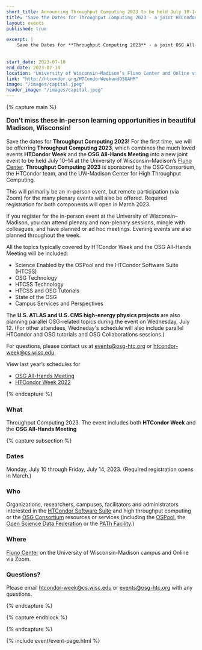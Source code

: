 ```yaml
---
short_title: Announcing Throughput Computing 2023 to be held July 10-14
title: "Save the Dates for Throughput Computing 2023 - a joint HTCondor OSG All-Hands event"
layout: events
published: true

excerpt: |
    Save the Dates for **Throughput Computing 2023** - a joint OSG All-Hands Meeting and HTCondor Week to be held July 10-14 2023 in Madison, Wisconsin
    
    
start_date: 2023-07-10
end_date: 2023-07-14
location: "University of Wisconsin–Madison’s Fluno Center and Online via Zoom"
link: "http://htcondor.org/HTCondorWeekandOSGAHM"
image: "/images/capital.jpeg"
header_image: "/images/capital.jpeg"
---
```


{% capture main %}

<p style="font-size: larger; font-weight: bold;">Don't miss these in-person learning opportunities in beautiful Madison, Wisconsin!</p>


Save the dates for **Throughput Computing 2023!** For the first time, we will be offerring **Throughput Computing 2023**, which combines the much loved events **HTCondor Week** and the **OSG All-Hands Meeting** into a new joint event to be held July 10–14 at the University of Wisconsin–Madison’s [Fluno Center](https://fluno.com/). **Throughput Computing 2023** is sponsored by the OSG Consortium, the HTCondor team, and the UW-Madison Center for High Throughput Computing. 

This will primarily be an in-person event, but remote participation (via Zoom) for the many plenary events will also be offered. Required registration for both components will open in March 2023.

If you register for the in-person event at the University of Wisconsin–Madison, you can attend plenary and non-plenary sessions, mingle with colleagues, and have planned or ad hoc meetings. Evening events are also planned throughout the week.

All the topics typically covered by HTCondor Week and the OSG All-Hands Meeting will be included:

- Science Enabled by the OSPool and the HTCondor Software Suite (HTCSS)
- OSG Technology
- HTCSS  Technology
- HTCSS and OSG Tutorials
- State of the OSG
- Campus  Services and Perspectives

The **U.S. ATLAS and U.S. CMS high-energy physics projects** are also planning parallel OSG-related topics during the event on Wednesday, July 12. (For other attendees, Wedneday's schedule will also include parallel HTCondor and OSG tutorials and OSG Collaborations sessions.)

For questions, please contact us at [events@osg-htc.org](events@osg-htc.org) or [htcondor-week@cs.wisc.edu](htcondor-week@cs.wisc.edu). 

View last year’s schedules for 

- [OSG All-Hands Meeting](https://osg-htc.org/all-hands/2022/schedule/)
- [HTCondor Week 2022](https://agenda.hep.wisc.edu/event/1733/timetable/#20220523)

{% endcapture %}
### What

Throughput Computing 2023. The event includes both **HTCondor Week** and the **OSG All-Hands Meeting**

{% capture subsection %}
### Dates

Monday, July 10 through Friday, July 14, 2023. (Required registration opens in March.)

### Who

Organizations, researchers, campuses, facilitators and administrators interested in the [HTCondor Software Suite](https://htcondor.com/) and high throughput computing or the [OSG Consortium](https://osg-htc.org/) resources or services (including the [OSPool](https://osg-htc.org/services/open_science_pool.html), the [Open Science Data Federation](https://osg-htc.org/services/osdf.html) or the [PATh Facility](https://path-cc.io/facility/).)

### Where

[Fluno Center](https://fluno.com/) on the University of Wisconsin-Madison campus and Online via Zoom.

### Questions?

Please email [htcondor-week@cs.wisc.edu](htcondor-week@cs.wisc.edu) or [events@osg-htc.org](events@osg-htc.org) with any questions.

{% endcapture %}

{% capture endblock %}


{% endcapture %}

{% include event/event-page.html %}
